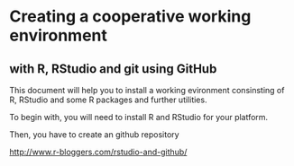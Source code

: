 # Creating a cooperative working environment

## with R, RStudio and git using GitHub

This document will help you to install a working evironment consinsting of R, RStudio and some R packages and further utilities.


To begin with, you will need to install R and RStudio for your platform.


Then, you have to create an github repository

http://www.r-bloggers.com/rstudio-and-github/
